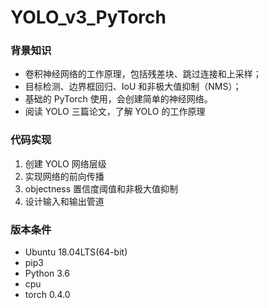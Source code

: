 # YOLO_v3_PyTorch

### 背景知识
+ 卷积神经网络的工作原理，包括残差块、跳过连接和上采样；
+ 目标检测、边界框回归、IoU 和非极大值抑制（NMS）；
+ 基础的 PyTorch 使用，会创建简单的神经网络。
+ 阅读 YOLO 三篇论文，了解 YOLO 的工作原理

### 代码实现
1. 创建 YOLO 网络层级
2. 实现网络的前向传播
3. objectness 置信度阈值和非极大值抑制
4. 设计输入和输出管道

### 版本条件
* Ubuntu 18.04LTS(64-bit)
* pip3
* Python 3.6
* cpu
* torch 0.4.0
